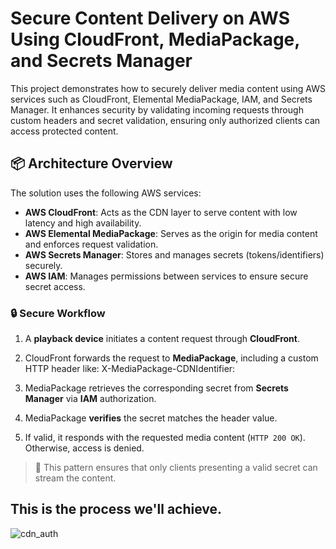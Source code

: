 # Secure Content Delivery on AWS Using CloudFront, MediaPackage, and Secrets Manager

This project demonstrates how to securely deliver media content using AWS services such as CloudFront, Elemental MediaPackage, IAM, and Secrets Manager. It enhances security by validating incoming requests through custom headers and secret validation, ensuring only authorized clients can access protected content.

## 📦 Architecture Overview

The solution uses the following AWS services:

- **AWS CloudFront**: Acts as the CDN layer to serve content with low latency and high availability.
- **AWS Elemental MediaPackage**: Serves as the origin for media content and enforces request validation.
- **AWS Secrets Manager**: Stores and manages secrets (tokens/identifiers) securely.
- **AWS IAM**: Manages permissions between services to ensure secure secret access.

### 🔒 Secure Workflow

1. A **playback device** initiates a content request through **CloudFront**.
2. CloudFront forwards the request to **MediaPackage**, including a custom HTTP header like:
                                                                    X-MediaPackage-CDNIdentifier: <Secret-Identifier>

3. MediaPackage retrieves the corresponding secret from **Secrets Manager** via **IAM** authorization.
4. MediaPackage **verifies** the secret matches the header value.
5. If valid, it responds with the requested media content (`HTTP 200 OK`). Otherwise, access is denied.

> 🔐 This pattern ensures that only clients presenting a valid secret can stream the content.



## This is the process we'll achieve.
![cdn_auth](https://github.com/user-attachments/assets/5dedbe7f-6b0e-408e-b93f-ceed49996ac3)
